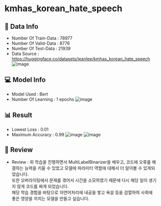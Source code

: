 # kmhas_korean_hate_speech

## 💾 Data Info
- Number Of Train-Data : 78977
- Number Of Valid-Data : 8776
- Number Of Test-Data : 21939
- Data Source : https://huggingface.co/datasets/jeanlee/kmhas_korean_hate_speech
![image](https://github.com/byeolki/kmhas_korean_hate_speech/assets/97008863/907d4cf2-d673-4aca-8aed-6ce111a61c75)


## 💻 Model Info
- Model Used : Bert
- Number Of Learning : 1 epochs
![image](https://github.com/byeolki/kmhas_korean_hate_speech/assets/97008863/f1664e25-11b3-48e4-bc4d-5045970ff21d)


## 📊 Result
- Lowest Loss : 0.01
- Maximum Accuracy : 0.99
![image](https://github.com/byeolki/kmhas_korean_hate_speech/assets/97008863/1eaf4198-caf0-4ec2-914d-c6d488d59ec4)
![image](https://github.com/byeolki/kmhas_korean_hate_speech/assets/97008863/c8ada1e0-fe69-42b4-a42e-b2246840c520)



## 📝 Review
- Review : 위 학습을 진행하면서 MultiLabelBinarizer을 배우고, 코드에 오류를 해결하는 능력을 키울 수 있었고 모델에 파라미터 역할에 대해서 더 알아볼 수 있게되었습니다.
  <br>또한 오버라이팅에서 문제를 겪어서 시간을 소모하였기 때문에 다시 해당 일이 생기지 않게 코드를 짜게 되었습니다.
  <br>해당 학습 경험을 바탕으로 자연어처리에 내공을 쌓고 욕설 등을 검열하여 사회에 좋은 영양을 끼치는 모델을 만들고 싶습니다.
